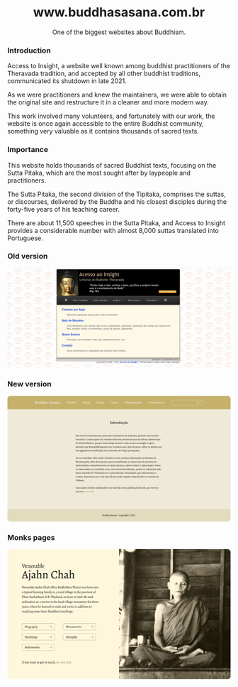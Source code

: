 <div align="center">
<h1>www.buddhasasana.com.br</h1>
<p>One of the biggest websites about Buddhism.</p>
</div>

### Introduction

Access to Insight, a website well known among buddhist practitioners of the Theravada tradition, and accepted by all other buddhist traditions, communicated its shutdown in late 2021.

As we were practitioners and knew the maintainers, we were able to obtain the original site and restructure it in a cleaner and more modern way.

This work involved many volunteers, and fortunately with our work, the website is once again accessible to the entire Buddhist community, something very valuable as it contains thousands of sacred texts.

### Importance

This website holds thousands of sacred Buddhist texts, focusing on the Sutta Pitaka, which are the most sought after by laypeople and practitioners.

The Sutta Pitaka, the second division of the Tipitaka, comprises the suttas, or discourses, delivered by the Buddha and his closest disciples during the forty-five years of his teaching career.

There are about 11,500 speeches in the Sutta Pitaka, and Access to Insight provides a considerable number with almost 8,000 suttas translated into Portuguese.

### Old version
<img src="doc/old-version.png">

### New version
<img src="doc/new-version.png">

### Monks pages
<img src="doc/ajahn-chah.png">
